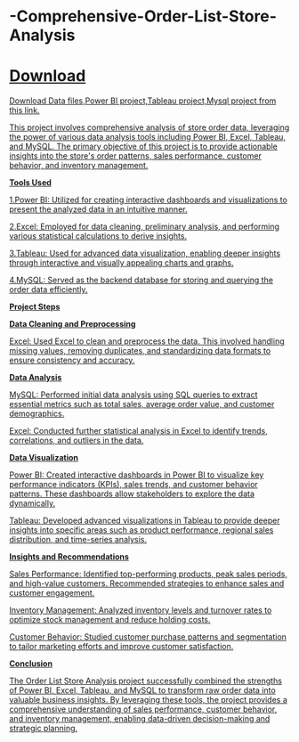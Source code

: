 # -Comprehensive-Order-List-Store-Analysis
<h1><a href="https://drive.google.com/drive/folders/1kLBLKd4Gfk1sgk52FfG3dKaIOdUkAf4b?usp=drive_link">Download</h1>
  Download Data files,Power BI project,Tableau project,Mysql project from this link.
  
  
This project involves comprehensive analysis of store order data, leveraging the power of various data analysis tools including Power BI, Excel, Tableau, and MySQL. The primary objective of this project is to provide actionable insights into the store's order patterns, sales performance, customer behavior, and inventory management.

**Tools Used**

1.Power BI: Utilized for creating interactive dashboards and visualizations to present the analyzed data in an intuitive manner.

2.Excel: Employed for data cleaning, preliminary analysis, and performing various statistical calculations to derive insights.

3.Tableau: Used for advanced data visualization, enabling deeper insights through interactive and visually appealing charts and graphs.

4.MySQL: Served as the backend database for storing and querying the order data efficiently.

**Project Steps**

**Data Cleaning and Preprocessing**

Excel: Used Excel to clean and preprocess the data. This involved handling missing values, removing duplicates, and standardizing data formats to ensure consistency and accuracy.

**Data Analysis**

MySQL: Performed initial data analysis using SQL queries to extract essential metrics such as total sales, average order value, and customer demographics.

Excel: Conducted further statistical analysis in Excel to identify trends, correlations, and outliers in the data.

**Data Visualization**

Power BI: Created interactive dashboards in Power BI to visualize key performance indicators (KPIs), sales trends, and customer behavior patterns. These dashboards allow stakeholders to explore the data dynamically.

Tableau: Developed advanced visualizations in Tableau to provide deeper insights into specific areas such as product performance, regional sales distribution, and time-series analysis.

**Insights and Recommendations**

Sales Performance: Identified top-performing products, peak sales periods, and high-value customers. Recommended strategies to enhance sales and customer engagement.

Inventory Management: Analyzed inventory levels and turnover rates to optimize stock management and reduce holding costs.

Customer Behavior: Studied customer purchase patterns and segmentation to tailor marketing efforts and improve customer satisfaction.

**Conclusion**

The Order List Store Analysis project successfully combined the strengths of Power BI, Excel, Tableau, and MySQL to transform raw order data into valuable business insights. By leveraging these tools, the project provides a comprehensive understanding of sales performance, customer behavior, and inventory management, enabling data-driven decision-making and strategic planning.

